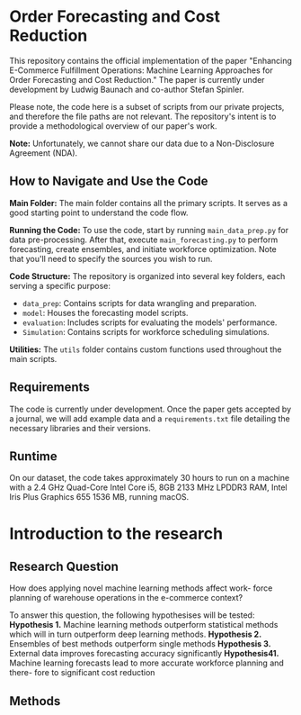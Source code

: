 # Order Forecasting and Cost Reduction

This repository contains the official implementation of the paper "Enhancing E-Commerce Fulfillment Operations: Machine Learning Approaches for Order Forecasting and Cost Reduction." The paper is currently under development by Ludwig Baunach and co-author Stefan Spinler.

Please note, the code here is a subset of scripts from our private projects, and therefore the file paths are not relevant. The repository's intent is to provide a methodological overview of our paper's work.

**Note:** Unfortunately, we cannot share our data due to a Non-Disclosure Agreement (NDA).

## How to Navigate and Use the Code

**Main Folder:** The main folder contains all the primary scripts. It serves as a good starting point to understand the code flow.

**Running the Code:** To use the code, start by running `main_data_prep.py` for data pre-processing. After that, execute `main_forecasting.py` to perform forecasting, create ensembles, and initiate workforce optimization. Note that you'll need to specify the sources you wish to run.

**Code Structure:** The repository is organized into several key folders, each serving a specific purpose:
- `data_prep`: Contains scripts for data wrangling and preparation.
- `model`: Houses the forecasting model scripts.
- `evaluation`: Includes scripts for evaluating the models' performance.
- `Simulation`: Contains scripts for workforce scheduling simulations.

**Utilities:** The `utils` folder contains custom functions used throughout the main scripts.

## Requirements
The code is currently under development. Once the paper gets accepted by a journal, we will add example data and a `requirements.txt` file detailing the necessary libraries and their versions.

## Runtime
On our dataset, the code takes approximately 30 hours to run on a machine with a 2.4 GHz Quad-Core Intel Core i5, 8GB 2133 MHz LPDDR3 RAM, Intel Iris Plus Graphics 655 1536 MB, running macOS.

# Introduction to the research

## Research Question

How does applying novel machine learning methods affect work-
force planning of warehouse operations in the e-commerce context?

To answer this question, the following hypothesises will be tested:
**Hypothesis 1.** Machine learning methods outperform statistical methods which will in turn
outperform deep learning methods.
**Hypothesis 2.** Ensembles of best methods outperform single methods
**Hypothesis 3.** External data improves forecasting accuracy significantly
**Hypothesis41.** Machine learning forecasts lead to more accurate workforce planning and there-
fore to significant cost reduction

## Methods 


